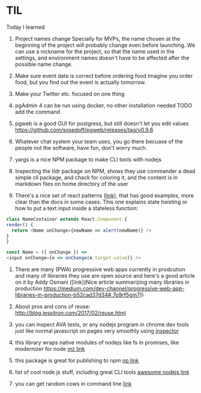 # TIL
Today I learned 

1. Project names change 
Specially for MVPs, the name chosen at the beginning of the project will probably change even before launching. We can use a nickname for the project, so that the name used in the settings, and environment names doesn't have to be affected after the possible name change. 

1. Make sure event date is correct before ordering food
Imagine you order food, but you find out the event is actually tomorrow.

1. Make your Twitter etc. focused on one thing

1. pgAdmin 4 can be run using docker, no other installation needed 
TODO add the command

1. pgweb is a good GUI for postgress, but still doesn't let you edit values
https://github.com/sosedoff/pgweb/releases/tag/v0.9.6

1. Whatever chat system your team uses, you go there becuase of the people not the software, have fun, don't worry much.

1. yargs is a nice NPM package to make CLI tools with nodejs

1. Inspecting the tldr package on NPM, shows they use commander a dead simple cli package, and chack for coloring it, and the content is in markdown files on home directory of the user

1. There's a nice set of react patterns ([link](http://reactpatterns.com/#state-hoisting)), that has good examples, more clear than the docs in some cases.
  This one explains state hoisting or how to put a text input inside a stateless function:
  ```javascript
  class NameContainer extends React.Component {
  render() {
    return <Name onChange={newName => alert(newName)} />
  }
}

const Name = ({ onChange }) =>
  <input onChange={e => onChange(e.target.value)} />
``` 
  
1. There are many (PWA) progressive web apps currently in prodcution and many of libraries they use are open source and here's a good article on it by Addy Osmani ([link](Nice article summarizing many libraries in production https://medium.com/dev-channel/progressive-web-app-libraries-in-production-b52cad37d34#.7p9rf5gm7)) 

1. About pros and cons of reuse: http://blog.jessitron.com/2017/02/reuse.html

1. you can inspect AVA tests, or any nodejs program in chrome dev tools just like normal javascript on pages very smoothly using [inspector](https://github.com/jaridmargolin/inspect-process)

1. this library wraps native modules of nodejs like fs in promises, like modernizer for node [mz link](https://github.com/normalize/mz)

1. this package is great for publishing to npm [np link](https://github.com/sindresorhus/np)
1. list of cool node js stuff, including great CLI tools [awesome nodejs link](https://github.com/sindresorhus/awesome-nodejs#command-line-apps)
1. you can get random cows in command line [link](https://www.npmjs.com/package/cows)
